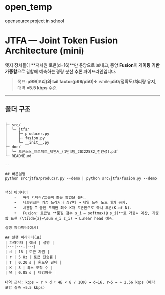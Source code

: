 # open_temp
opensource project in school


# JTFA — Joint Token Fusion Architecture (mini)
엣지 장치들이 **저차원 토큰(d=16)**만 중앙으로 보내고, 중앙 **Fusion**이 **게이팅 기반 가중합**으로 결합해 예측하는 경량 분산 추론 파이프라인입니다.

> 목표: **p99(꼬리)와 tail factor(p99/p50)↓** while **p50/정확도/처리량 유지**, 대역 **≈5.5 kbps** 수준.

---

## 폴더 구조
```text
.
├─ src/
│  └─ jtfa/
│     ├─ producer.py
│     ├─ fusion.py
│     └─ __init__.py
├─ doc/
│  └─ 오픈소스_프로젝트_제안서_(1반4팀_20222582_전인성).pdf
└─ README.md

--

## 빠른실행 
python src/jtfa/producer.py --demo | python src/jtfa/fusion.py --demo


핵심 아이디어
	•	여러 카메라/드론이 같은 장면을 본다.
	•	네트워크는 가끔 느리거나 끊긴다 → 제일 느린 노드 대기 금지.
	•	시간창 T 동안 도착한 최소 K개 토큰만으로 즉시 추론(K-of-N).
	•	Fusion: 토큰별 **품질 점수 s_i → softmax(β s_i)**로 가중치 계산, 가중합 표현 (\tilde{z}=\sum w_i z_i) → Linear head 예측.

실행 파라미터(예시)

## 실행 파라미터(표)
| 파라미터 | 예시 | 설명 |
|---|---:|---|
| d | 16 | 토큰 차원 |
| r | 5 Hz | 토큰 전송률 |
| T | 0.20 s | 윈도우 길이 |
| K | 3 | 최소 도착 수 |
| W | 0.05 s | 타임아웃 |

대역 근사: kbps ≈ r × d × 4B × 8 / 1000 → d=16, r=5 → ≈ 2.56 kbps (메타 포함 실측 ≈5.5 kbps)



